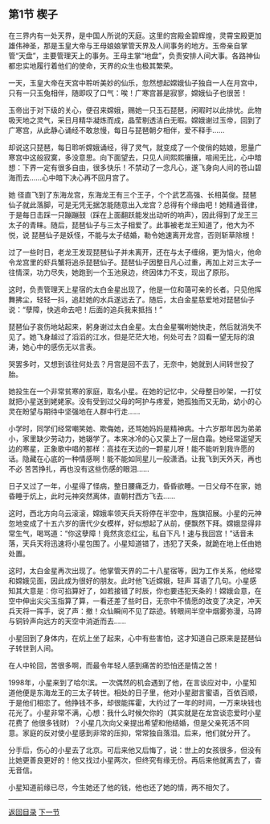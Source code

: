 ## 第1节 楔子

在三界内有一处天界，是中国人所说的天庭。这里的宫殿金碧辉煌，灵霄宝殿更加雄伟神圣，那是玉皇大帝与王母娘娘掌管天界及人间事务的地方。玉帝亲自掌管“天盘”，主要管理天上的事务。王母主掌“地盘”，负责安排人间大事。各路神仙都忠实地履行着他们的使命，天界的众生也极其繁荣。

一天，玉皇大帝在天宫中聆听美妙的仙乐，忽然想起嫦娥仙子独自一人在月宫中，只有一只玉兔相伴，随即叹了口气：唉！广寒宫甚是寂寥，嫦娥仙子也很苦！

玉帝出于对下级的关心，便召来嫦娥，赐她一只玉石琵琶，闲暇时以此排忧。此物吸天地之灵气，采日月精华凝炼而成，晶莹剔透洁白无暇。嫦娥谢过玉帝，回到了广寒宫，从此静心诵经不敢怠慢，每日与琵琶朝夕相伴，爱不释手……

却说这只琵琶，每日聆听嫦娥诵经，得了灵气，就变成了一个俊俏的姑娘，思量广寒宫中这般寂寞，多没意思。向下面望去，只见人间熙熙攘攘，喧闹无比，心中暗想：下界一定有很多自由，很多快乐！不禁动了一念凡心，遂飞身向人间的苍山碧海而去……心中暗下决心再不回月宫了。

她 径直飞到了东海龙宫，东海龙王有三个王子，个个武艺高强、长相英俊。琵琶仙子就此落脚，可是无凭无据怎能随意出入龙宫？总得有个缘由吧！她精通音律，于是每日击踩一只蹦蹦鼓（踩在上面翻跃能发出动听的响声），因此得到了龙王三太子的青睐。随后，琵琶仙子与三太子相爱了。此事被老龙王知道了，他大为不悦，说 琵琶仙子是妖怪，不能与太子结婚，勒令她速离开龙宫，否则斩草除根！

过了一些时日，老龙王发现琵琶仙子并未离开，还在与太子缠绵，更为恼火，他命令龙宫里的虾兵蟹将追杀琵琶仙子。琵琶仙子因整日凡心过重，再加上对三太子一往情深，功力尽失，她跑到一个玉池泉边，终因体力不支，现出了原形。

这时，负责管理天上星宿的太白金星出现了，他是一位和蔼可亲的长者。只见他挥舞拂尘，轻轻一抖，追赶她的水兵遂远去了。随后，太白金星慈爱地对琵琶仙子说：“孽障，快逃命去吧！后面的追兵我来抵挡！”

琵琶仙子哀伤地站起来，躬身谢过太白金星。太白金星嘱咐她快走，然后就消失不见了。她飞身越过了滔滔的江水，但是茫茫大地，何处可去？回看一望无际的浪涛，她心中的感伤无以言表。

哭罢多时，又想到该往何处去？月宫是回不去了，无奈中，她就到人间转世投了胎。

她投生在一个非常贫寒的家庭，取名小星。在她的记忆中，父母整日吵架，一打仗就把小星送到姥姥家。没有受到过父母的呵护与疼爱，她孤独而又无助，幼小的心灵在盼望与期待中坚强地在人群中行走……

小学时，同学们经常嘲笑她、欺侮她，还骂她妈妈是精神病。十六岁那年因为弟弟小，家里缺少劳动力，她辍学了。本来冰冷的心又蒙上了一层白霜。她经常遥望天边的寒星，正象歌中唱的那样：高挂在天边的一颗星儿呀！能不能听到我许愿的话。隐藏在心底的一种情感啊！能不能如同星儿一般潇洒。让我飞到天外天，再也不必 苦苦挣扎，再也没有这些伤感的眼泪……

日子又过了一年，小星得了怪病，整日腰痛乏力，昏昏欲睡。一日父母不在家，她昏睡于炕上，此时元神突然离体，直朝村西方飞去……

这时，西北方向乌云滚滚，嫦娥率领天兵天将停在半空中，旌旗招展。小星的元神忽地变成了十五六岁的唐代少女模样，好似想起了从前，便飘然下拜。嫦娥显得非常生气，喝骂道：“你这孽障！竟然贪恋红尘，私自下凡！速与我回宫！”话音未落，天兵天将迅速将小星包围了。小星知道错了，违犯了天条，就跪在地上任由她处置。

这时，太白金星再次出现了。他掌管天界的二十八星宿等，因为工作关系，他经常和嫦娥见面，因此成为很好的朋友。此时他飞近嫦娥，轻声 耳语了几句。小星感知其大意是：你可掐算好了，如若接错了时辰，你也要违犯天条的！嫦娥会意，在空中伸出尖尖玉指算了算，一看还差了些时日，无奈中不情愿的改变了决定，冲天兵天将一挥手，说了声：撤！众仙瞬间不见了踪迹。转眼间半空中烟雾弥漫，马蹄与铜铃声向远方的天空中消逝而去……

小星回到了身体内，在炕上坐了起来，心中有些害怕，这才知道自己原来是琵琶仙子转世到人间。

在人中轮回，苦很多啊，而最令年轻人感到痛苦的恐怕还是情之苦！

1998年，小星来到了哈尔滨。一次偶然的机会遇到了他，在言谈应对中，小星知道他便是东海龙王的三太子转世。相处的日子里，他对小星甜言蜜语，百依百顺，于是他们相恋了。他挣钱不多，却很能挥霍，大约过了一年的时间，一万来块钱也花光了。小星非常不满，心想：我什么时候欠你的（其实就是在龙宫谈恋爱时小星花费了 他很多钱财）？小星几次向父亲提出希望和他结婚，但是父亲死活不同意。家庭的反对使小星感到非常的压抑，常常独自落泪。后来，他们就分开了。

分手后，伤心的小星去了北京。可后来他又后悔了，说：世上的女孩很多，但没有比她更善良更好的！他又找过小星两次，但终究有缘无份。再后来他就离去了，杳无音信。

小星知道前缘已尽，今生她还了他的钱，他也还了她的情，两不相欠了。

---

[返回目录](myth-index.md)	[下一节](myth2.md)